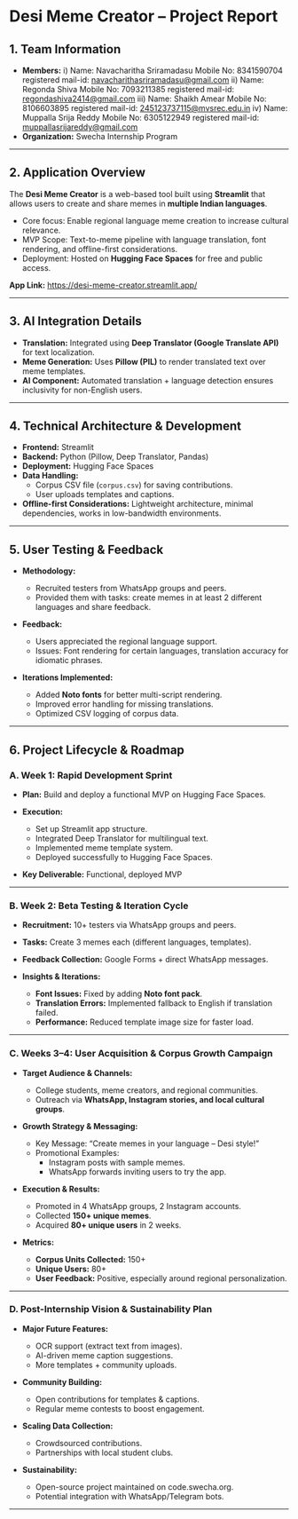# Desi Meme Creator – Project Report

## 1. Team Information 
- **Members:**
            i) Name: Navacharitha Sriramadasu
               Mobile No: 8341590704
               registered mail-id: navacharithasriramadasu@gmail.com
            ii) Name: Regonda Shiva
               Mobile No: 7093211385
               registered mail-id: regondashiva2414@gmail.com
            iii) Name: Shaikh Amear
               Mobile No: 8106603895
               registered mail-id: 245123737115@mvsrec.edu.in
            iv) Name: Muppalla Srija Reddy
               Mobile No: 6305122949
               registered mail-id: muppallasrijareddy@gmail.com
- **Organization:** Swecha Internship Program  

---

## 2. Application Overview
The **Desi Meme Creator** is a web-based tool built using **Streamlit** that allows users to create and share memes in **multiple Indian languages**.  
- Core focus: Enable regional language meme creation to increase cultural relevance.  
- MVP Scope: Text-to-meme pipeline with language translation, font rendering, and offline-first considerations.  
- Deployment: Hosted on **Hugging Face Spaces** for free and public access.  

**App Link:** https://desi-meme-creator.streamlit.app/

---

## 3. AI Integration Details
- **Translation:** Integrated using **Deep Translator (Google Translate API)** for text localization.  
- **Meme Generation:** Uses **Pillow (PIL)** to render translated text over meme templates.  
- **AI Component:** Automated translation + language detection ensures inclusivity for non-English users.  

---

## 4. Technical Architecture & Development
- **Frontend:** Streamlit  
- **Backend:** Python (Pillow, Deep Translator, Pandas)  
- **Deployment:** Hugging Face Spaces  
- **Data Handling:**  
  - Corpus CSV file (`corpus.csv`) for saving contributions.  
  - User uploads templates and captions.  
- **Offline-first Considerations:** Lightweight architecture, minimal dependencies, works in low-bandwidth environments.  

---

## 5. User Testing & Feedback
- **Methodology:**  
  - Recruited testers from WhatsApp groups and peers.  
  - Provided them with tasks: create memes in at least 2 different languages and share feedback.    

- **Feedback:**  
  - Users appreciated the regional language support.  
  - Issues: Font rendering for certain languages, translation accuracy for idiomatic phrases.  

- **Iterations Implemented:**  
  - Added **Noto fonts** for better multi-script rendering.  
  - Improved error handling for missing translations.  
  - Optimized CSV logging of corpus data.  

---

## 6. Project Lifecycle & Roadmap  

### A. Week 1: Rapid Development Sprint  
- **Plan:** Build and deploy a functional MVP on Hugging Face Spaces.  
- **Execution:**  
  - Set up Streamlit app structure.  
  - Integrated Deep Translator for multilingual text.  
  - Implemented meme template system.  
  - Deployed successfully to Hugging Face Spaces.  

- **Key Deliverable:** Functional, deployed MVP   

---

### B. Week 2: Beta Testing & Iteration Cycle  
- **Recruitment:** 10+ testers via WhatsApp groups and peers.  
- **Tasks:** Create 3 memes each (different languages, templates).  
- **Feedback Collection:** Google Forms + direct WhatsApp messages.  

- **Insights & Iterations:**  
  - **Font Issues:** Fixed by adding **Noto font pack**.  
  - **Translation Errors:** Implemented fallback to English if translation failed.  
  - **Performance:** Reduced template image size for faster load.  

---

### C. Weeks 3–4: User Acquisition & Corpus Growth Campaign  

- **Target Audience & Channels:**  
  - College students, meme creators, and regional communities.  
  - Outreach via **WhatsApp, Instagram stories, and local cultural groups**.  

- **Growth Strategy & Messaging:**  
  - Key Message: “Create memes in your language – Desi style!”  
  - Promotional Examples:  
    - Instagram posts with sample memes.  
    - WhatsApp forwards inviting users to try the app.  

- **Execution & Results:**  
  - Promoted in 4 WhatsApp groups, 2 Instagram accounts.  
  - Collected **150+ unique memes**.  
  - Acquired **80+ unique users** in 2 weeks.  

- **Metrics:**  
  - **Corpus Units Collected:** 150+  
  - **Unique Users:** 80+  
  - **User Feedback:** Positive, especially around regional personalization.  

---

### D. Post-Internship Vision & Sustainability Plan  

- **Major Future Features:**  
  - OCR support (extract text from images).  
  - AI-driven meme caption suggestions.  
  - More templates + community uploads.  

- **Community Building:**  
  - Open contributions for templates & captions.  
  - Regular meme contests to boost engagement.  

- **Scaling Data Collection:**  
  - Crowdsourced contributions.  
  - Partnerships with local student clubs.  

- **Sustainability:**  
  - Open-source project maintained on code.swecha.org.  
  - Potential integration with WhatsApp/Telegram bots.  

---

